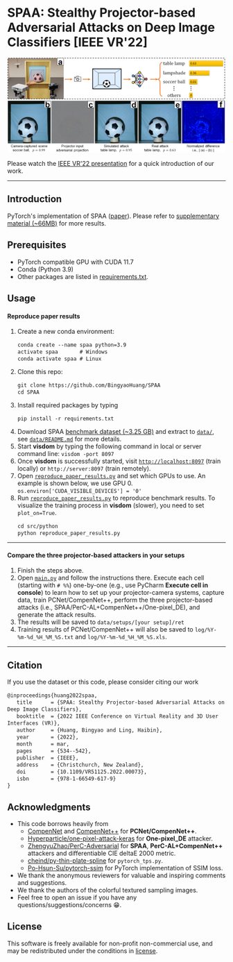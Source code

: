 # SPAA: Stealthy Projector-based Adversarial Attacks on Deep Image Classifiers [IEEE VR'22]

<p align="center">
  <!-- <img src='https://bingyaohuang.github.io/images/teasers/SPAA.png'> -->
  <img src='doc/teaser.png'>
</p>

Please watch the [IEEE VR'22 presentation][8] for a quick introduction of our work.

---
## Introduction

PyTorch's implementation of SPAA ([paper][1]). Please refer to [supplementary material (~66MB)][2] for more results.

## Prerequisites

* PyTorch compatible GPU with CUDA 11.7
* Conda (Python 3.9)
* Other packages are listed in [requirements.txt](requirements.txt).

## Usage

#### Reproduce paper results

1. Create a new conda environment:
   ```
   conda create --name spaa python=3.9
   activate spaa       # Windows
   conda activate spaa # Linux
   ```
2. Clone this repo:
   ```
   git clone https://github.com/BingyaoHuang/SPAA
   cd SPAA
   ```
3. Install required packages by typing
   ```
   pip install -r requirements.txt
   ```
4. Download SPAA [benchmark dataset (~3.25 GB)][3] and extract to [`data/`](data), see [`data/README.md`](data/README.md) for more details.
5. Start **visdom** by typing the following command in local or server command line:
   `visdom -port 8097`
6. Once **visdom** is successfully started, visit [`http://localhost:8097`](http://localhost:8097) (train locally) or `http://server:8097` (train remotely).
7. Open [`reproduce_paper_results.py`](src/python/reproduce_paper_results.py) and set which GPUs to use. An example is shown below, we use GPU 0.
   `os.environ['CUDA_VISIBLE_DEVICES'] = '0'`
8. Run [`reproduce_paper_results.py`](src/python/reproduce_paper_results.py) to reproduce benchmark results. To visualize the training process in **visdom** (slower), you need to set `plot_on=True`.
   ```
   cd src/python
   python reproduce_paper_results.py
   ```

---

#### Compare the three projector-based attackers in your setups

1. Finish the steps above.
2. Open [`main.py`](src/python/main.py) and follow the instructions there. Execute each cell (starting with `# %%`) one-by-one (e.g., use PyCharm **Execute cell in console**) to learn how to set up your projector-camera systems, capture data, train PCNet/CompenNet++, perform the three projector-based attacks (i.e., SPAA/PerC-AL+CompenNet++/One-pixel_DE), and generate the attack results.
3. The results will be saved to `data/setups/[your setup]/ret`
4. Training results of PCNet/CompenNet++ will also be saved to `log/%Y-%m-%d_%H_%M_%S.txt` and `log/%Y-%m-%d_%H_%M_%S.xls`.

---

## Citation

If you use the dataset or this code, please consider citing our work

```
@inproceedings{huang2022spaa,
   title      = {SPAA: Stealthy Projector-based Adversarial Attacks on Deep Image Classifiers},
   booktitle  = {2022 IEEE Conference on Virtual Reality and 3D User Interfaces (VR)},
   author     = {Huang, Bingyao and Ling, Haibin},
   year       = {2022},
   month      = mar,
   pages      = {534--542},
   publisher  = {IEEE},
   address    = {Christchurch, New Zealand},
   doi        = {10.1109/VR51125.2022.00073},
   isbn       = {978-1-66549-617-9}
}
```

## Acknowledgments

- This code borrows heavily from
  - [CompenNet][5] and [CompenNet++][4] for **PCNet/CompenNet++**.
  - [Hyperparticle/one-pixel-attack-keras][6] for **One-pixel_DE** attacker.
  - [ZhengyuZhao/PerC-Adversarial][7] for **SPAA**, **PerC-AL+CompenNet++** attackers and differentiable CIE deltaE 2000 metric.
  - [cheind/py-thin-plate-spline][9] for `pytorch_tps.py`.
  - [Po-Hsun-Su/pytorch-ssim][10] for PyTorch implementation of SSIM loss.
- We thank the anonymous reviewers for valuable and inspiring comments and suggestions.
- We thank the authors of the colorful textured sampling images.
- Feel free to open an issue if you have any questions/suggestions/concerns 😁.

## License

This software is freely available for non-profit non-commercial use, and may be redistributed under the conditions in [license](LICENSE).

[1]: https://bingyaohuang.github.io/pub/SPAA
[2]: https://bingyaohuang.github.io/pub/SPAA/supp
[3]: https://bingyaohuang.github.io/pub/SPAA/data
[4]: https://github.com/BingyaoHuang/CompenNet-plusplus
[5]: https://github.com/BingyaoHuang/CompenNet
[6]: https://github.com/Hyperparticle/one-pixel-attack-keras
[7]: https://github.com/ZhengyuZhao/PerC-Adversarial
[8]: https://youtu.be/7oSh5BmJDJ8?list=PLmkIPPvcHLZgWaBGqwiAe52PLDNnMtIA5&t=477
[9]: https://github.com/cheind/py-thin-plate-spline
[10]: https://github.com/Po-Hsun-Su/pytorch-ssim
